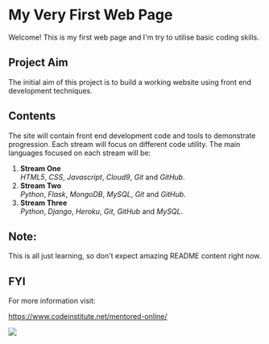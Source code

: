 # My Very First Web Page

Welcome! This is my first web page and I'm try to utilise basic coding skills.

## Project Aim

The initial aim of this project is to build a working website using front end development techniques.

## Contents

The site will contain front end development code and tools to demonstrate progression. Each stream will focus on different code utility. The main languages focused on each stream will be:

1. __Stream One__ <br/> *HTML5*, *CSS*, *Javascript*, *Cloud9*, *Git* and *GitHub*.
2. __Stream Two__ <br/> *Python*, *Flask*, *MongoDB*, *MySQL*, *Git* and *GitHub*.
3. __Stream Three__ <br/> *Python*, *Django*, *Heroku*, *Git*, *GitHub* and *MySQL*.

## Note:

This is all just learning, so don't expect amazing README content right now.

## FYI

For more information visit:

https://www.codeinstitute.net/mentored-online/

<img src= "https://www.ibat.ie/images/logos/code_institute_logo.jpg">